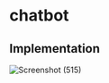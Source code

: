 # chatbot
## Implementation 
![Screenshot (515)](https://github.com/BTANISHA11/chatbots/assets/110708865/875372c2-3ab1-4af3-aae0-611ca461ed66)

